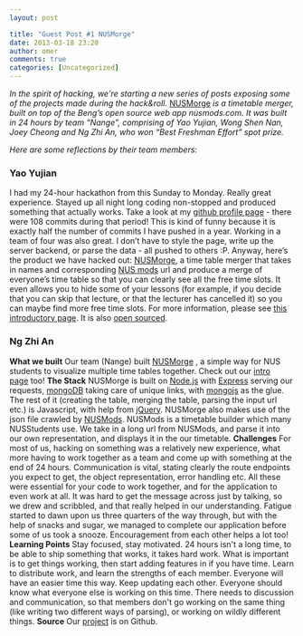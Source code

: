 ```yaml
---
layout: post

title: "Guest Post #1 NUSMorge"
date: 2013-03-18 23:20
author: omer
comments: true
categories: [Uncategorized]
---
```

<em>In the spirit of hacking, we're starting a new series of posts exposing some of the projects made during the hack&amp;roll.</em> <a href="http://morge.nuscomputing.com/" target="_blank">NUSMorge</a><em> is a timetable merger, built on top of the Beng’s open source web app nusmods.com. It was built in 24 hours by team “Nange”, comprising of Yao Yujian, Wong Shen Nan, Joey Cheong and Ng Zhi An, who won “Best Freshman Effort” spot prize.</em>

<em> Here are some reflections by their team members:</em>
<h3>Yao Yujian</h3>
I had my 24-hour hackathon from this Sunday to Monday. Really great experience. Stayed up all night long coding non-stopped and produced something that actually works. Take a look at my <a href="https://github.com/yyjhao">github profile page</a> - there were 108 commits during that period! This is kind of funny because it is exactly half the number of commits I have pushed in a year.
Working in a team of four was also great. I don’t have to style the page, write up the server backend, or parse the data - all pushed to others :P.
Anyway, here’s the product we have hacked out: <a href="http://morge.nuscomputing.com/">NUSMorge</a>, a time table merger that takes in names and corresponding <a href="http://nusmods.com/">NUS mods</a> url and produce a merge of everyone’s time table so that you can clearly see all the free time slots. It even allows you to hide some of your lessons (for example, if you decide that you can skip that lecture, or that the lecturer has cancelled it) so you can maybe find more free time slots. For more information, please see <a href="http://yjyao.com/NUSMorge/">this introductory page</a>. It is also <a href="https://github.com/yyjhao/NUSMorge">open sourced</a>.
<h3>Ng Zhi An</h3>
<strong>What we built</strong>
Our team (Nange) built <a href="http://morge.nuscomputing.com/">NUSMorge</a> , a simple way for NUS students to visualize multiple time tables together. Check out our <a href="http://yjyao.com/NUSMorge/">intro page</a> too!
<strong>The Stack</strong>
NUSMorge is built on <a href="https://github.com/ngzhian/blog/blob/master/www.nodejs.org">Node.js</a> with <a href="https://github.com/ngzhian/blog/blob/master/www.expressjs.com">Express</a> serving our requests, <a href="http://www.mongodb.org/">mongoDB</a> taking care of unique links, with <a href="https://github.com/gett/mongojs">mongojs</a> as the glue. The rest of it (creating the table, merging the table, parsing the input url etc.) is Javascript, with help from <a href="http://jquery.com/">jQuery</a>.
NUSMorge also makes use of the json file crawled by <a href="http://nusmods.com/">NUSMods</a>. NUSMods is a timetable builder which many NUSStudents use. We take in a long url from NUSMods, and parse it into our own representation, and displays it in the our timetable.
<strong>Challenges</strong>
For most of us, hacking on something was a relatively new experience, what more having to work together as a team and come up with something at the end of 24 hours.
Communication is vital, stating clearly the route endpoints you expect to get, the object representation, error handling etc. All these were essential for your code to work together, and for the application to even work at all. It was hard to get the message across just by talking, so we drew and scribbled, and that really helped in our understanding.
Fatigue started to dawn upon us three quarters of the way through, but with the help of snacks and sugar, we managed to complete our application before some of us took a snooze.
Encouragement from each other helps a lot too!
<strong>Learning Points</strong>
Stay focused, stay motivated. 24 hours isn't a long time, to be able to ship something that works, it takes hard work. What is important is to get things working, then start adding features in if you have time.
Learn to distribute work, and learn the strengths of each member. Everyone will have an easier time this way.
Keep updating each other. Everyone should know what everyone else is working on this time. There needs to discussion and communication, so that members don't go working on the same thing (like writing two different ways of parsing), or working on wildly different things.
<strong>Source</strong>
Our <a href="https://github.com/yyjhao/NUSMorge">project</a> is on Github.

&nbsp;
